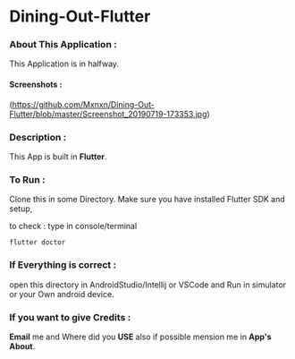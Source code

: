# Dining-Out-Flutter

### About This Application :

This Application is in halfway.

#### Screenshots :
(https://github.com/Mxnxn/Dining-Out-Flutter/blob/master/Screenshot_20190719-173353.jpg)

### Description :

This App is built in **Flutter**.

### To Run :

Clone this in some Directory. Make sure you have installed Flutter SDK and setup,

to check : type in console/terminal

```console
flutter doctor
```

### If Everything is correct :

open this directory in AndroidStudio/Intellij or VSCode and Run in simulator or your Own android device.

### If you want to give Credits :

**Email** me and Where did you **USE** also if possible mension me in **App's About**.
